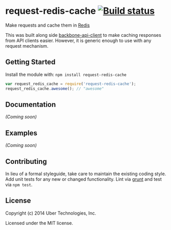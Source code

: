 # request-redis-cache [![Build status](https://travis-ci.org/uber/request-redis-cache.png?branch=master)](https://travis-ci.org/uber/request-redis-cache)

Make requests and cache them in [Redis][]

This was built along side [backbone-api-client][] to make caching responses from API clients easier. However, it is generic enough to use with any request mechanism.

[Redis]: http://redis.io/
[backbone-api-client]: https://github.com/uber/backbone-api-client

## Getting Started
Install the module with: `npm install request-redis-cache`

```js
var request_redis_cache = require('request-redis-cache');
request_redis_cache.awesome(); // "awesome"
```

## Documentation
_(Coming soon)_

## Examples
_(Coming soon)_

## Contributing
In lieu of a formal styleguide, take care to maintain the existing coding style. Add unit tests for any new or changed functionality. Lint via [grunt](https://github.com/gruntjs/grunt) and test via `npm test`.

## License
Copyright (c) 2014 Uber Technologies, Inc.

Licensed under the MIT license.
